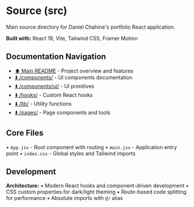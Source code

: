 # Source (src)

Main source directory for Daniel Chahine's portfolio React application.

**Built with:** React 19, Vite, Tailwind CSS, Framer Motion

##  Documentation Navigation
- [⬆️ Main README](../README.md) - Project overview and features
- [⬇️ /components/](./components/README.md) - UI components documentation
- [⬇️ /components/ui/](./components/ui/README.md) - UI primitives
- [⬇️ /hooks/](./hooks/README.md) - Custom React hooks
- [⬇️ /lib/](./lib/README.md) - Utility functions
- [⬇️ /pages/](./pages/README.md) - Page components and tools

## Core Files

• `App.jsx` - Root component with routing
• `main.jsx` - Application entry point
• `index.css` - Global styles and Tailwind imports

## Development

**Architecture:**
• Modern React hooks and component-driven development
• CSS custom properties for dark/light theming
• Route-based code splitting for performance
• Absolute imports with `@/` alias
